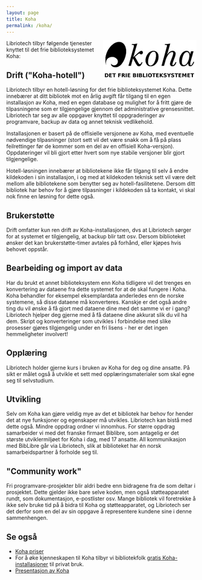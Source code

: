 ```yaml
---
layout: page
title: Koha
permalink: /koha/
---
```


<div style="clear: right; float: right;"><img src="/images/logo-koha-web.png" height="104" width="248" alt="Koha logo" title="Koha logo"/></div>

Libriotech tilbyr følgende tjenester knyttet til det frie biblioteksystemet Koha:

## Drift ("Koha-hotell")

Libriotech tilbyr en hotell-løsning for det frie biblioteksystemet Koha. Dette innebærer at ditt bibliotek mot en årlig avgift får tilgang til en egen installasjon av Koha, med en egen database og mulighet for å fritt gjøre de tilpasningene som er tilgjengelige gjennom det administrative grensesnittet. Libriotech tar seg av alle oppgaver knyttet til oppgraderinger av programvare, backup av data og annet teknisk vedlikehold.

Installasjonen er basert på de offisielle versjonene av Koha, med eventuelle nødvendige  tilpasninger (stort sett vil det være snakk om å få på plass feilrettinger før de kommer som en del av en offisiell Koha-versjon). Oppdateringer vil bli gjort etter hvert som nye stabile versjoner blir gjort tilgjengelige.

Hotell-løsningen innebærer at bibliotekene ikke får tilgang til selv å endre kildekoden i sin installasjon, i og med at kildekoden teknisk sett vil være delt mellom alle bibliotekene som benytter seg av hotell-fasilitetene. Dersom ditt bibliotek har behov for å gjøre tilpasninger i kildekoden så ta kontakt, vi skal nok finne en løsning for dette også.

## Brukerstøtte

Drift omfatter kun ren drift av Koha-installasjonen, dvs at Libriotech sørger for at systemet er tilgjengelig, at backup blir tatt osv. Dersom biblioteket ønsker det kan brukerstøtte-timer avtales på forhånd, eller kjøpes hvis behovet oppstår.

## Bearbeiding og import av data

Har du brukt et annet biblioteksystem enn Koha tidligere vil det trenges en konvertering av dataene fra dette systemet for at de skal fungere i Koha. Koha behandler for eksempel eksemplardata anderledes enn de norske systemene, så disse dataene må konverteres. Kanskje er det også andre ting du vil ønske å få gjort med dataene dine med det samme vi er i gang? Libriotech hjelper deg gjerne med å få dataene dine akkurat slik du vil ha dem. Skript og konverteringer som utvikles i forbindelse med slike prosesser gjøres tilgjengelig under en fri lisens - her er det ingen hemmeligheter involvert!

## Opplæring

Libriotech holder gjerne kurs i bruken av Koha for deg og dine ansatte. På sikt er målet også å utvikle et sett med opplæringsmaterialer som skal egne seg til selvstudium.

## Utvikling

Selv om Koha kan gjøre veldig mye av det et bibliotek har behov for hender det at nye funksjoner og egenskaper må utvikles. Libriotech kan bistå med dette også. Mindre oppdrag ordner vi innomhus. For større oppdrag samarbeider vi med det franske firmaet Biblibre, som antagelig er det største utviklermiljøet for Koha i dag, med 17 ansatte. All kommunikasjon med BibLibre går via Libriotech, slik at biblioteket har én norsk samarbeidspartner å forholde seg til.

## "Community work"

Fri programvare-prosjekter blir aldri bedre enn bidragene fra de som deltar i prosjektet. Dette gjelder ikke bare selve koden, men også støtteapparatet rundt, som dokumentasjon, e-postlister osv. Mange bibliotek vil foretrekke å ikke selv bruke tid på å bidra til Koha og støtteapparatet, og Libriotech ser det derfor som en del av sin oppgave å representere kundene sine i denne sammenhengen.

## Se også

* <a href="/koha-priser/">Koha priser</a>
* For å øke kjenneskapen til Koha tilbyr vi bibliotekfolk <a href="/gratis-koha/">gratis Koha-installasjoner</a> til privat bruk.
* <a href="http://div.libriotech.no/kohapres/">Presentasjon av Koha</a>
